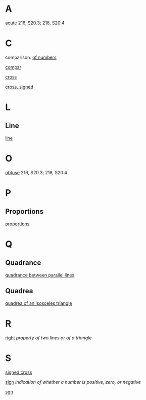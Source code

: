 A
=

[acute](../../Content/20/3/acuteObtuseRight.md) 216, S20.3; 218, S20.4

C
=

comparison: [of numbers](../../Content/0/1/compar.md) 

[compar](../../Content/0/1/compar.md)

[cross](../../Content/20/3/acuteObtuseRight.md)

[cross, signed](../../Content/20/3/acuteObtuseRight.md)

L
=

Line
----

[line](
../../Content/3/1/pointsAndLines1.md
)

O
=

[obtuse](../../Content/20/3/acuteObtuseRight.md) 216, S20.3; 218, S20.4

P
=

Proportions
-----------

[proportions](../../Content/2/2/proportions.md)

Q
=

Quadrance
---------

[quadrance between parallel lines](../../Content/5/4/quadranceBetweenLines.md)

Quadrea
-------

[quadrea of an isosceles triangle](../../Content/10/1/quadrea.isosceles.md)

R
=

[right](../../Content/20/3/acuteObtuseRight.md) _property of two lines or of a triangle_

S
=

[signed cross](../../Content/20/3/acuteObtuseRight.md)

[sign](../../Content/0/1/compar.md) _indication of whether a number is positive, zero, or negative_

[sgn](../../Content/0/1/compar.md)
